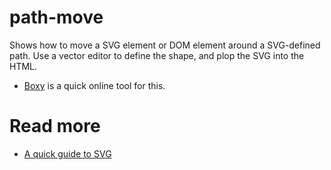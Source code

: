 # path-move

Shows how to move a SVG element or DOM element around a SVG-defined path. Use a vector editor to define the shape, and plop the SVG into the HTML.


* [Boxy](https://boxy-svg.com/app) is a quick online tool for this.

# Read more

* [A quick guide to SVG](https://flaviocopes.com/svg/)